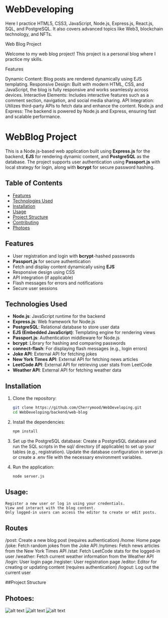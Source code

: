 # WebDeveloping
Here I practice HTML5, CSS3, JavaScript, Node.js, Express.js, React.js, SQL, and PostgreSQL.
It also covers advanced topics like Web3, blockchain technology, and NFTs.

Web Blog Project

Welcome to my web blog project! This project is a personal blog where I practice my skills.

Features

Dynamic Content: Blog posts are rendered dynamically using EJS templating.
Responsive Design: Built with modern HTML, CSS, and JavaScript, the blog is fully responsive and works seamlessly across devices.
Interactive Elements: Includes interactive features such as a comment section, navigation, and social media sharing.
API Integration: Utilizes third-party APIs to fetch data and enhance the content.
Node.js and Express: The backend is powered by Node.js and Express, ensuring fast and scalable performance.

# WebBlog Project

This is a Node.js-based web application built using **Express.js** for the backend, **EJS** for rendering dynamic content, and **PostgreSQL** as the database. The project supports user authentication using **Passport.js** with local strategy for login, along with **bcrypt** for secure password hashing.

## Table of Contents
- [Features](#features)
- [Technologies Used](#technologies-used)
- [Installation](#installation)
- [Usage](#usage)
- [Project Structure](#project-structure)
- [Contributing](#contributing)
- [Photoes](#photoes)

## Features

- User registration and login with **bcrypt**-hashed passwords
- **Passport.js** for secure authentication
- Fetch and display content dynamically using **EJS**
- Responsive design using CSS
- API integration (if applicable)
- Flash messages for errors and notifications
- Secure user sessions

## Technologies Used

- **Node.js**: JavaScript runtime for the backend
- **Express.js**: Web framework for Node.js
- **PostgreSQL**: Relational database to store user data
- **EJS (Embedded JavaScript)**: Templating engine for rendering views
- **Passport.js**: Authentication middleware for Node.js
- **bcrypt**: Library for hashing and comparing passwords
- **connect-flash**: For displaying flash messages (e.g., login errors)
- **Joke API**: External API for fetching jokes
- **New York Times API**: External API for fetching news articles
- **LeetCode API**: External API for retrieving user stats from LeetCode
- **Weather API**: External API for fetching weather data

## Installation

1. Clone the repository:

   ```bash
   git clone https://github.com/Cherrymood/WebDeveloping.git
   cd WebDeveloping/backend/web-blog
2. Install the dependencies:
    ```bash
    npm install
4. Set up the PostgreSQL database:
    Create a PostgreSQL database and run the SQL scripts in the sql/ directory (if applicable) to set up your tables (e.g., registration).
    Update the database configuration in server.js or create a .env file with the necessary environment variables.
5. Run the application:
    ```bash
    node server.js

## Usage:

    Register a new user or log in using your credentials.
    View and interact with the blog content.
    Only logged-in users can access the editor to create or edit posts.

## Routes

/post: Create a new blog post (requires authentication)
/home: Home page
/joke: Fetch random jokes from the Joke API
/nytimes: Fetch news articles from the New York Times API
/stat: Fetch LeetCode stats for the logged-in user
/weather: Fetch current weather information from the Weather API
/login: User login page
/register: User registration page
/editor: Editor for creating or updating content (requires authentication)
/logout: Log out the current user

##Project Structure


## Photoes:

![alt text](./public/img/home.png)
![alt text](./public/img/home_1.png)
![alt text](./public/img/leetcode_stat.png)
